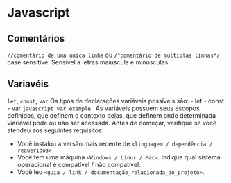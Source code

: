 # Javascript
  ## Comentários
  `//comentário de uma única linha` ou `/*comentário de multíplas linhas*/`
  case sensitive: Sensível a letras maiúscula e minúsculas

  ## Variavéis
  `let`, `const`, `var`
  Os tipos de declarações variáveis possíveis são:
    - let
    - const
    - var
      ```javascript
      var example
      ```
  As variáveis possuem seus escopos definidos, que definem o contexto delas, que definem onde determinada viariável pode ou não ser acessada.
  Antes de começar, verifique se você atendeu aos seguintes requisitos:

- Você instalou a versão mais recente de `<linguagem / dependência / requeridos>`
- Você tem uma máquina `<Windows / Linux / Mac>`. Indique qual sistema operacional é compatível / não compatível.
- Você leu `<guia / link / documentação_relacionada_ao_projeto>`.
